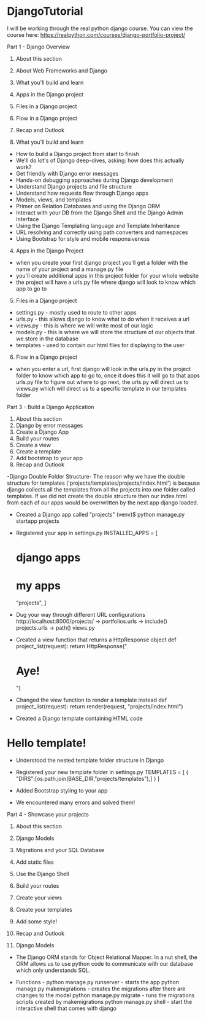 # DjangoTutorial
I will be working through the real python django course. You can view the course here: https://realpython.com/courses/django-portfolio-project/

Part 1 - Django Overview
1. About this section
2. About Web Frameworks and Django
3. What you'll build and learn
4. Apps in the Django project
5. Files in a Django project
6. Flow in a Django project
7. Recap and Outlook

3. What you'll build and learn
- How to build a Django project from start to finish
- We'll do lot's of Django deep-dives, asking: how does this actually work?
- Get friendly with Django error messages
- Hands-on debugging approaches during Django development
- Understand Django projects and file structure
- Understand how requests flow through Django apps
- Models, views, and templates
- Primer on Relation Databases and using the Django ORM
- Interact with your DB from the Django Shell and the Django Admin Interface
- Using the Django Templating language and Template Inheritance
- URL resolving and correctly using path converters and namespaces
- Using Bootstrap for style and mobile responsiveness

4. Apps in the Django Project
- when you create your first django project you'll get a folder with the name of your project and a manage.py file
- you'll create additional apps in this project folder for your whole website
- the project will have a urls.py file where django will look to know which app to go to 

5. Files in a Django project
- settings.py - mostly used to route to other apps
- urls.py - this allows django to know what to do when it receives a url
- views.py - this is where we will write most of our logic
- models.py - this is where we will store the structure of our objects that we store in the database
- templates - used to contain our html files for displaying to the user

6. Flow in a Django project
- when you enter a url, first django will look in the urls.py in the project folder to know which app to go to, once it does this it will go to that apps urls.py file to figure out where to go next, the urls.py will direct us to views.py which will direct us to a specific template in our templates folder


Part 3 - Build a Django Application

1. About this section
2. Django by error messages
3. Create a Django App
4. Build your routes
5. Create a view
6. Create a template
7. Add bootstrap to your app
8. Recap and Outlook

-Django Double Folder Structure-
The reason why we have the double structure for templates ('projects/templates/projects/index.html') is because django collects all the templates from all the projects into one folder called templates. If we did not create the double structure then our index.html from each of our apps would be overwritten by the next app django loaded.

- Created a Django app called "projects"
(venv)$ python manage.py startapp projects

- Registered your app in settings.py
INSTALLED_APPS = [
	# django apps
	# my apps
	"projects",
]

- Dug your way through different URL configurations
http://localhost:8000/projects/ -> portfolios.urls -> include() projects.urls -> path() views.py

- Created a view function that returns a HttpResponse object
def project_list(request):
	return HttpResponse("<h1>Aye!</h1>")

- Changed the view function to render a template instead
def project_list(request):
	return render(request, "projects/index.html")

- Created a Django template containing HTML code
<body>
	<h1>Hello template!</h1>
</body>

- Understood the nested template folder structure in Django

- Registered your new template folder in settings.py
TEMPLATES = [
	{
	"DIRS":[os.path.join(BASE_DIR,"projects/templates"),]
	}
]

- Added Bootstrap styling to your app
<head>
	<link rel="stylesheet" href="link-to-bootstrap-CDN/bootstrap.css">
</head>

- We encountered many errors and solved them!


Part 4 - Showcase your projects
1. About this section
2. Django Models
3. Migrations and your SQL Database
4. Add static files
5. Use the Django Shell
6. Build your routes
7. Create your views
8. Create your templates
9. Add some style!
10. Recap and Outlook

2. Django Models
- The Django ORM stands for Object Relational Mapper. In a nut shell, the ORM allows us to use python code to communicate with our database which only understands SQL. 

- Functions -
python manage.py runserver - starts the app
python manage.py makemigrations - creates the migrations after there are changes to the model
python manage.py migrate - runs the migrations scripts created by makemigrations
python manage.py shell - start the interactive shell that comes with django